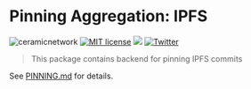 # Pinning Aggregation: IPFS
![ceramicnetwork](https://circleci.com/gh/ceramicnetwork/js-ceramic.svg?style=shield)
[![MIT license](https://img.shields.io/badge/License-MIT-blue.svg)](https://lbesson.mit-license.org/)
[![](https://img.shields.io/badge/Chat%20on-Discord-orange.svg?style=flat)](https://discord.gg/6VRZpGP)
[![Twitter](https://img.shields.io/twitter/follow/ceramicnetwork?label=Follow&style=social)](https://twitter.com/ceramicnetwork)

> This package contains backend for pinning IPFS commits

See [PINNING.md](https://github.com/ceramicnetwork/js-ceramic/blob/develop/docs/PINNING.md) for details.
